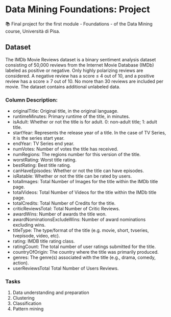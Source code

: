 <h1> <b> Data Mining Foundations: Project </b> </h1> 
📚 Final project for the first module - Foundations - of the Data Mining course, Università di Pisa.

<h2> Dataset </h2>
The IMDb Movie Reviews dataset is a binary sentiment analysis dataset consisting of 50,000 reviews from the Internet Movie Database (IMDb) labeled as positive or negative. Only highly polarizing reviews are considered. A negative review has a score ≤ 4 out of 10, and a positive review has a score ≥ 7 out of 10. No more than 30 reviews are included per movie. The dataset contains additional unlabeled data.

<h3> Column Description: </h3>

- originalTitle: 		Original title, in the original language.
- runtimeMinutes: 		Primary runtime of the title, in minutes.
- isAdult: 			Whether or not the title is for adult. 0: non-adult title; 1: adult title.
- startYear: 			Represents the release year of a title. In the case of TV Series, it is the series start year.
- endYear: 			TV Series end year.
- numVotes: 			Number of votes the title has received.
- numRegions: 	 		The regions number for this version of the title.
- worstRating: 			Worst title rating.
- bestRating: 			Best title rating.
- canHaveEpisodes:		Whether or not the title can have episodes.
- isRatable: 			Whether or not the title can be rated by users.
- totalImages:			Total Number of Images for the title within the IMDb title page.
- totalVideos: 			Total Number of Videos for the title within the IMDb title page.
- totalCredits:			Total Number of Credits for the title.
- criticReviewsTotal:		Total Number of Critic Reviews.
- awardWins:			Number of awards the title won.
- awardNominationsExcludeWins: 	Number of award nominations excluding wins.
- titleType:			The type/format of the title (e.g. movie, short, tvseries, tvepisode, video, etc).
- rating:			IMDB title rating class.
- ratingCount: 			The total number of user ratings submitted for the title.
- countryOfOrigin: 		The country where the title was primarily produced.
- genres: 			The genre(s) associated with the title (e.g., drama, comedy, action).
- userReviewsTotal  		Total Number of Users Reviews.

<h3> Tasks </h3>

1. Data understanding and preparation
2. Clustering
3. Classification
4. Pattern mining